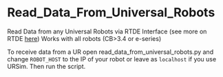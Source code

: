 # Read_Data_From_Universal_Robots
Read Data from any Universal Robots via RTDE Interface (see more on RTDE [here](https://www.universal-robots.com/articles/ur/real-time-data-exchange-rtde-guide/))
Works with all robots (CB>3.4 or e-series)

To receive data from a UR open read_data_from_universal_robots.py and change `ROBOT_HOST` to the IP of your robot or leave as `localhost` if you use URSim.
Then run the script.

